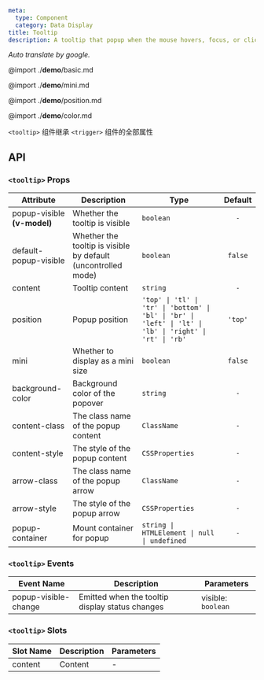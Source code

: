 ```yaml
meta:
  type: Component
  category: Data Display
title: Tooltip
description: A tooltip that popup when the mouse hovers, focus, or click on a component.
```

*Auto translate by google.*

@import ./__demo__/basic.md

@import ./__demo__/mini.md

@import ./__demo__/position.md

@import ./__demo__/color.md

`<tooltip>` 组件继承 `<trigger>` 组件的全部属性

## API


### `<tooltip>` Props

|Attribute|Description|Type|Default|
|---|---|---|:---:|
|popup-visible **(v-model)**|Whether the tooltip is visible|`boolean`|`-`|
|default-popup-visible|Whether the tooltip is visible by default (uncontrolled mode)|`boolean`|`false`|
|content|Tooltip content|`string`|`-`|
|position|Popup position|`'top' \| 'tl' \| 'tr' \| 'bottom' \| 'bl' \| 'br' \| 'left' \| 'lt' \| 'lb' \| 'right' \| 'rt' \| 'rb'`|`'top'`|
|mini|Whether to display as a mini size|`boolean`|`false`|
|background-color|Background color of the popover|`string`|`-`|
|content-class|The class name of the popup content|`ClassName`|`-`|
|content-style|The style of the popup content|`CSSProperties`|`-`|
|arrow-class|The class name of the popup arrow|`ClassName`|`-`|
|arrow-style|The style of the popup arrow|`CSSProperties`|`-`|
|popup-container|Mount container for popup|`string \| HTMLElement \| null \| undefined`|`-`|
### `<tooltip>` Events

|Event Name|Description|Parameters|
|---|---|---|
|popup-visible-change|Emitted when the tooltip display status changes|visible: `boolean`|
### `<tooltip>` Slots

|Slot Name|Description|Parameters|
|---|---|---|
|content|Content|-|


